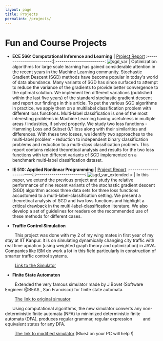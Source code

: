 ```yaml
---
layout: page
title: Projects
permalink: /projects/
---
```

# Fun and Course Projects
* **ECE 566: Computational Inference and Learning** | [Project Report](../assets/docs/ece_566.pdf)
:-------------------------:|:-------------------------:
![sgd_var](../assets/img/sgd_var.png "ECE 566 Course Project")  |  Optimization algorithms for large scale learning has gained considerable attention in the recent years in the Machine Learning community. Stochastic Gradient Descent (SGD) methods have become popular in today's world of data abundance. Many variants of SGD has since surfaced to attempt to reduce the variance of the gradients to provide better convergence to the optimal solution. We implement ten different variations (published within the last five years) of the standard stochastic gradient descent and report our findings in this article. To put the various SGD algorithms in practice, we apply them on a multilabel classification problem with different loss functions. Multi-label classification is one of the most interesting problems in Machine Learning having usefulness in multiple areas / industries, if solved properly. We study two loss functions - Hamming Loss and Subset 0/1 loss along with their similarities and differences. With these two losses, we identify two approaches to the multi-label problem - reduction to independent binary classification problems and reduction to a multi-class classification problem. This report contains related theoretical analysis and results for the two loss functions with ten different variants of SGD implemented on a benchmark multi-label classification dataset.

* **IE 510: Applied Nonlinear Programming** | [Project Report](../assets/docs/ie_510.pdf)
:-------------------------:|:-------------------------:
![sgd_var_extended >](../assets/img/sgd_var_ext.png "IE 510 Course Project")  |  In this paper, we extend the previous project and study the relative performance of nine recent variants of the stochastic gradient descent (SGD) algorithm across three data sets for three loss functions accustomed to a multi-label-classification setting. We present a theoretical analysis of SGD and two loss functions and highlight a critical drawback in the multi-label-classification literature. We also develop a set of guidelines for readers on the recommended use of these methods for different cases.

* **Traffic Control Simulation**

&nbsp;&nbsp;&nbsp;&nbsp;&nbsp;&nbsp;&nbsp;&nbsp;This project was done with my 2 of my wing mates in first year of my stay at IIT Kanpur. It is on simulating dynamically changing city traffic with real time updation (using weighted graph theory and optimization) in JAVA. Companies like IBM do work a lot in this field particularly in construction of smarter traffic control systems.

&nbsp;&nbsp;&nbsp;&nbsp;&nbsp;&nbsp;&nbsp;&nbsp;[Link to the Simulator](https://href.li/?https://www.dropbox.com/s/vmyz7x1uxhvkui8/Code.zip)

* **Finite State Automaton**

&nbsp;&nbsp;&nbsp;&nbsp;&nbsp;&nbsp;&nbsp;&nbsp;Extended the very famous simulator made by J.Bovet (Software Engineer @BEAS , San Francisco) for finite state automata.

&nbsp;&nbsp;&nbsp;&nbsp;&nbsp;&nbsp;&nbsp;&nbsp;[The link to original simuator](https://href.li/?http://www.cs.usfca.edu/~jbovet/vas.html)

&nbsp;&nbsp;&nbsp;&nbsp;&nbsp;&nbsp;Using computational algorithms, the new simulator converts any non-deterministic finite automata (NFA) to minimized deterministic finite automata (DFA), produces regular grammar, regular expression &nbsp;&nbsp;&nbsp;&nbsp;&nbsp;&nbsp;&nbsp;&nbsp;and equivalent states for any DFA.

&nbsp;&nbsp;&nbsp;&nbsp;&nbsp;&nbsp;&nbsp;&nbsp;[The link to modified simulator](https://href.li/?https://www.dropbox.com/s/9c5tzwn1awkdp5u/Source%20Code.zip) (BlueJ on your PC will help !)





